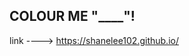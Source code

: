 COLOUR ME "____"!
---------------------------------------

link ---->  https://shanelee102.github.io/


